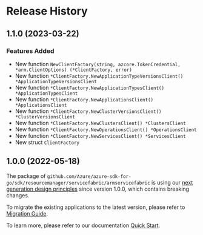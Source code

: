 # Release History

## 1.1.0 (2023-03-22)
### Features Added

- New function `NewClientFactory(string, azcore.TokenCredential, *arm.ClientOptions) (*ClientFactory, error)`
- New function `*ClientFactory.NewApplicationTypeVersionsClient() *ApplicationTypeVersionsClient`
- New function `*ClientFactory.NewApplicationTypesClient() *ApplicationTypesClient`
- New function `*ClientFactory.NewApplicationsClient() *ApplicationsClient`
- New function `*ClientFactory.NewClusterVersionsClient() *ClusterVersionsClient`
- New function `*ClientFactory.NewClustersClient() *ClustersClient`
- New function `*ClientFactory.NewOperationsClient() *OperationsClient`
- New function `*ClientFactory.NewServicesClient() *ServicesClient`
- New struct `ClientFactory`


## 1.0.0 (2022-05-18)

The package of `github.com/Azure/azure-sdk-for-go/sdk/resourcemanager/servicefabric/armservicefabric` is using our [next generation design principles](https://azure.github.io/azure-sdk/general_introduction.html) since version 1.0.0, which contains breaking changes.

To migrate the existing applications to the latest version, please refer to [Migration Guide](https://aka.ms/azsdk/go/mgmt/migration).

To learn more, please refer to our documentation [Quick Start](https://aka.ms/azsdk/go/mgmt).